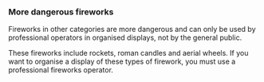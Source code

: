 ###  More dangerous fireworks

Fireworks in other categories are more dangerous and can only be used by
professional operators in organised displays, not by the general public.

These fireworks include rockets, roman candles and aerial wheels. If you want
to organise a display of these types of firework, you must use a professional
fireworks operator.
